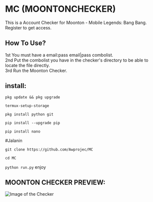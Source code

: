 # MC (MOONTONCHECKER)
This is a Account Checker for Moonton - Mobile Legends: Bang Bang.<br>
Register to get access.<br>

## How To Use?
1st You must have a email:pass email|pass combolist.<br>
2nd Put the combolist you have in the checker's directory to be able to locate the file directly.<br>
3rd Run the Moonton Checker.<br>


## install:
```pkg update && pkg upgrade``` 

```termux-setup-storage```

```pkg install python git```

```pip install --upgrade pip```

```pip install nano```


#Jalanin

```git clone https://github.com/Awprojec/MC```

```cd MC```

```python run.py```
enjoy



## MOONTON CHECKER PREVIEW:
![Image of the Checker](https://iili.io/d62wf2.png)



